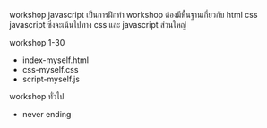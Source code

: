 workshop javascript เป็นการฝึกทำ workshop ต้องมีพื้นฐานเกี่ยวกับ html css javascript ซึ่งจะเน้นไปทาง css และ javascript ส่วนใหญ่

workshop 1-30
- index-myself.html
- css-myself.css
- script-myself.js

workshop ทั่วไป
- never ending
